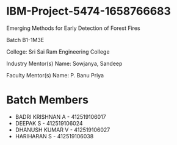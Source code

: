 # IBM-Project-5474-1658766683

Emerging Methods for Early Detection of Forest Fires

Batch B1-1M3E

College: Sri Sai Ram Engineering College

Industry Mentor(s) Name: Sowjanya, Sandeep

Faculty Mentor(s) Name: P. Banu Priya

# Batch Members
  - BADRI KRISHNAN A - 412519106017
  - DEEPAK S - 412519106024
  - DHANUSH KUMAR V - 412519106027
  - HARIHARAN S - 412519106038
  
